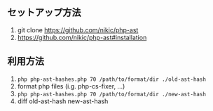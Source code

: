 ## セットアップ方法

1. git clone https://github.com/nikic/php-ast
1. https://github.com/nikic/php-ast#installation

## 利用方法
1. `php php-ast-hashes.php 70 /path/to/format/dir ./old-ast-hash`
1. format php files (i.g. php-cs-fixer, ...)
1. `php php-ast-hashes.php 70 /path/to/format/dir ./new-ast-hash`
1. diff old-ast-hash new-ast-hash
